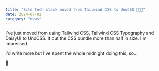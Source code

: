 ```yaml
---
title: "Site tech stack moved from Tailwind CSS to UnoCSS 🧑‍💻🛌"
date: 2024-07-02
category: "news"
---
```


I've just moved from using Tailwind CSS, Tailwind CSS Typography and DaisyUI to UnoCSS. It cut the CSS bundle more than half in size. I'm impressed.

I'd write more but I've spent the whole midnight doing this, so...

🛌
